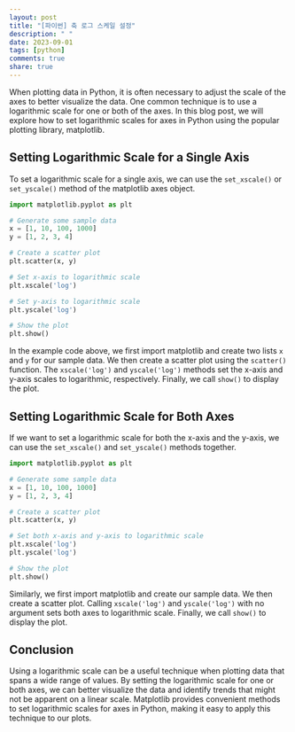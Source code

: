 ```yaml
---
layout: post
title: "[파이썬] 축 로그 스케일 설정"
description: " "
date: 2023-09-01
tags: [python]
comments: true
share: true
---
```


When plotting data in Python, it is often necessary to adjust the scale of the axes to better visualize the data. One common technique is to use a logarithmic scale for one or both of the axes. In this blog post, we will explore how to set logarithmic scales for axes in Python using the popular plotting library, matplotlib.

## Setting Logarithmic Scale for a Single Axis

To set a logarithmic scale for a single axis, we can use the `set_xscale()` or `set_yscale()` method of the matplotlib axes object. 

```python
import matplotlib.pyplot as plt

# Generate some sample data
x = [1, 10, 100, 1000]
y = [1, 2, 3, 4]

# Create a scatter plot
plt.scatter(x, y)

# Set x-axis to logarithmic scale
plt.xscale('log')

# Set y-axis to logarithmic scale
plt.yscale('log')

# Show the plot
plt.show()
```

In the example code above, we first import matplotlib and create two lists `x` and `y` for our sample data. We then create a scatter plot using the `scatter()` function. The `xscale('log')` and `yscale('log')` methods set the x-axis and y-axis scales to logarithmic, respectively. Finally, we call `show()` to display the plot.

## Setting Logarithmic Scale for Both Axes

If we want to set a logarithmic scale for both the x-axis and the y-axis, we can use the `set_xscale()` and `set_yscale()` methods together.

```python
import matplotlib.pyplot as plt

# Generate some sample data
x = [1, 10, 100, 1000]
y = [1, 2, 3, 4]

# Create a scatter plot
plt.scatter(x, y)

# Set both x-axis and y-axis to logarithmic scale
plt.xscale('log')
plt.yscale('log')

# Show the plot
plt.show()
```

Similarly, we first import matplotlib and create our sample data. We then create a scatter plot. Calling `xscale('log')` and `yscale('log')` with no argument sets both axes to logarithmic scale. Finally, we call `show()` to display the plot.

## Conclusion

Using a logarithmic scale can be a useful technique when plotting data that spans a wide range of values. By setting the logarithmic scale for one or both axes, we can better visualize the data and identify trends that might not be apparent on a linear scale. Matplotlib provides convenient methods to set logarithmic scales for axes in Python, making it easy to apply this technique to our plots.